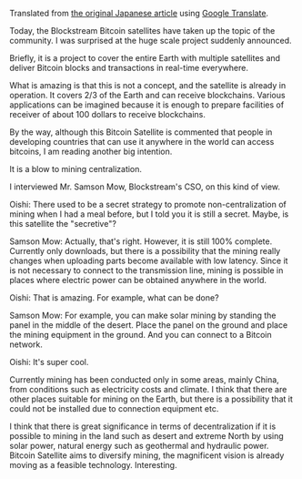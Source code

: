 Translated from [the original Japanese article](http://doublehash.me/bitcoin-satellite-mining-decentralization) using [Google Translate](https://translate.google.com).

Today, the Blockstream Bitcoin satellites have taken up the topic of the community. I was surprised at the huge scale project suddenly announced.

Briefly, it is a project to cover the entire Earth with multiple satellites and deliver Bitcoin blocks and transactions in real-time everywhere.

What is amazing is that this is not a concept, and the satellite is already in operation. It covers 2/3 of the Earth and can receive blockchains. Various applications can be imagined because it is enough to prepare facilities of receiver of about 100 dollars to receive blockchains.

By the way, although this Bitcoin Satellite is commented that people in developing countries that can use it anywhere in the world can access bitcoins, I am reading another big intention.

It is a blow to mining centralization.

I interviewed Mr. Samson Mow, Blockstream's CSO, on this kind of view.

Oishi: There used to be a secret strategy to promote non-centralization of mining when I had a meal before, but I told you it is still a secret. Maybe, is this satellite the "secretive"?

Samson Mow: Actually, that's right. However, it is still 100% complete. Currently only downloads, but there is a possibility that the mining really changes when uploading parts become available with low latency. Since it is not necessary to connect to the transmission line, mining is possible in places where electric power can be obtained anywhere in the world.

Oishi: That is amazing. For example, what can be done?

Samson Mow: For example, you can make solar mining by standing the panel in the middle of the desert. Place the panel on the ground and place the mining equipment in the ground. And you can connect to a Bitcoin network.

Oishi: It's super cool.

Currently mining has been conducted only in some areas, mainly China, from conditions such as electricity costs and climate. I think that there are other places suitable for mining on the Earth, but there is a possibility that it could not be installed due to connection equipment etc.

I think that there is great significance in terms of decentralization if it is possible to mining in the land such as desert and extreme North by using solar power, natural energy such as geothermal and hydraulic power. Bitcoin Satellite aims to diversify mining, the magnificent vision is already moving as a feasible technology. Interesting.
